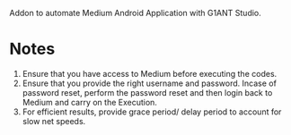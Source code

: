 Addon to automate Medium Android Application with G1ANT Studio. 

# Notes
1. Ensure that you have access to Medium before executing the codes.
2. Ensure that you provide the right username and password. Incase of password reset, perform the password reset and then login back to Medium and carry on the Execution.
3. For efficient results, provide grace period/ delay period to account for slow net speeds. 
